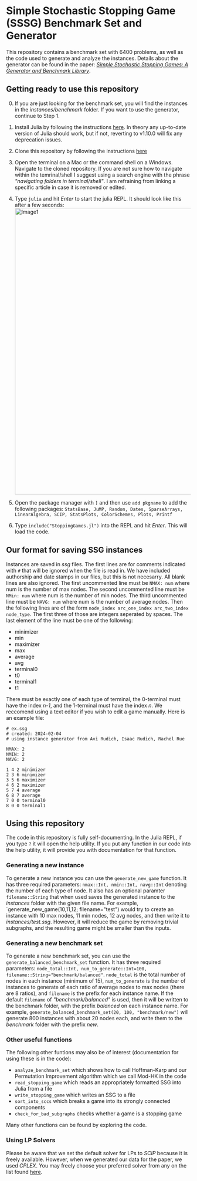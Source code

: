 # Simple Stochastic Stopping Game (SSSG) Benchmark Set and Generator

This repository contains a benchmark set with 6400 problems, as well as the code used to generate and analyze the instances. Details about the generator can be found in the paper: [*Simple Stochastic Stopping Games: A Generator and Benchmark Library*](https://arxiv.org/abs/2402.02571).

## Getting ready to use this repository

0. If you are just looking for the benchmark set, you will find the instances in the *instances/benchmark* folder. If you want to use the generator, continue to Step 1.
1. Install Julia by following the instructions [here](https://julialang.org/downloads/). In theory any up-to-date version of Julia should work, but if not, reverting to v1.10.0 will fix any deprecation issues.
2. Clone this repository by following the instructions [here](https://docs.github.com/en/repositories/creating-and-managing-repositories/cloning-a-repository)
3. Open the terminal on a Mac or the command shell on a Windows. Navigate to the cloned repository. If you are not sure how to navigate within the temrinal/shell I suggest using a search engine with the phrase *"navigating folders in terminal/shell"*. I am refraining from linking a specific article in case it is removed or edited. 
4. Type `julia` and hit *Enter* to start the julia REPL. It should look like this after a few seconds:<img width="781" alt="Image1" src="https://user-images.githubusercontent.com/65783146/160921840-4259962b-21c4-4a29-8447-532b5112dde8.png">

5. Open the package manager with `]` and then use `add pkgname` to add the following packages: `StatsBase, JuMP, Random, Dates, SparseArrays, LinearAlgebra, SCIP, StatsPlots, ColorSchemes, Plots, Printf`
6. Type `include("StoppingGames.jl")` into the REPL and hit *Enter*. This will load the code.


## Our format for saving SSG instances

Instances are saved in *ssg* files. The first lines are for comments indicated with `#` that will be ignored when the file is read in. We have included authorship and date stamps in our files, but this is not necesarry. All blank lines are also ignored. The first uncommented line must be `NMAX: num` where num is the number of max nodes. The second uncommented line must be `NMin: num` where num is the number of min nodes. The third uncommented line must be `NAVG: num` where num is the number of average nodes. Then the following lines are of the form `node_index arc_one_index arc_two_index node_type`. The first three of those are integers seperated by spaces. The last element of the line must be one of the following:

* minimizer
* min
* maximizer
* max
* average
* avg
* terminal0
* t0
* terminal1
* t1

There must be exactly one of each type of terminal, the 0-terminal must have the index *n-1*, and the 1-terminal must have the index *n*. We reccomend using a text editor if you wish to edit a game manually. Here is an example file:

```text
# ex.ssg
# created: 2024-02-04
# using instance generator from Avi Rudich, Isaac Rudich, Rachel Rue

NMAX: 2
NMIN: 2
NAVG: 2

1 4 2 minimizer
2 3 6 minimizer
3 5 6 maximizer
4 6 2 maximizer
5 7 4 average
6 8 7 average
7 0 0 terminal0
8 0 0 terminal1
```

## Using this repository

The code in this repository is fully self-documenting. In the Julia REPL, if you type `?` it will open the help utility. If you put any function in our code into the help utility, it will provide you with documentation for that function.

### Generating a new instance

To generate a new instance you can use the `generate_new_game` function. It has three required parameters: `nmax::Int, nmin::Int, navg::Int` denoting the number of each type of node. It also has an optional paramter `filename::String` that when used saves the generated instance to the *instances* folder with the given file name. For example, `generate_new_game(10,11,12; filename="test") would try to create an instance with 10 max nodes, 11 min nodes, 12 avg nodes, and then write it to *instances/test.ssg*. However, it will reduce the game by removing trivial subgraphs, and the resulting game might be smaller than the inputs.

### Generating a new benchmark set

To generate a new benchmark set, you can use the `generate_balanced_benchmark_set` function. It has three required parameters: `node_total::Int, num_to_generate::Int=100, filename::String="benchmark/balanced"`. `node_total` is the total number of nodes in each instance (minimum of 15), `num_to_generate` is the number of instances to generate of each ratio of average nodes to max nodes (there are 8 ratios), and `filename` is the prefix for each instance name. If the default `filename` of *"benchmark/balanced"* is used, then it will be written to the benchmark folder, with the prefix *balanced* on each instance name. For example, `generate_balanced_benchmark_set(20, 100, "benchmark/new")` will generate 800 instances with about 20 nodes each, and write them to the *benchmark* folder with the prefix *new*.

### Other useful functions

The following other funtions may also be of interest (documentation for using these is in the code):

* `analyze_benchmark_set` which shows how to call Hoffman-Karp and our Permutation Improvement algorithm which we call Mod-HK in the code
* `read_stopping_game` which reads an appropriately formatted SSG into Julia from a file
* `write_stopping_game` which writes an SSG to a file
* `sort_into_sccs` which breaks a game into its strongly connected components
* `check_for_bad_subgraphs` checks whether a game is a stopping game

Many other functions can be found by exploring the code.

### Using LP Solvers

Please be aware that we set the default solver for LPs to *SCIP* because it is freely available. However, when we generated our data for the paper, we used *CPLEX*. You may freely choose your preferred solver from any on the list found [here](https://jump.dev/JuMP.jl/stable/installation/#Supported-solvers).
